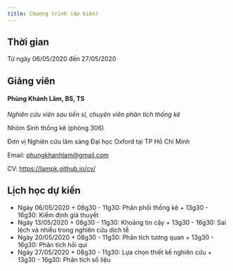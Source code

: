 ```yaml
---
title: Chương trình (dự kiến)
---
```


## Thời gian

Từ ngày 06/05/2020 đến 27/05/2020

## Giảng viên

#### Phùng Khánh Lâm, BS, TS

*Nghiên cứu viên sau tiến sĩ, chuyên viên phân tích thống kê*

Nhóm Sinh thống kê (phòng 306)

Đơn vị Nghiên cứu lâm sàng Đại học Oxford tại TP Hồ Chí Minh

Email: phungkhanhlam@gmail.com

CV: https://lampk.github.io/cv/

## Lịch học dự kiến

* Ngày 06/05/2020
        + 08g30 - 11g30: Phân phối thống kê
        + 13g30 - 16g30: Kiểm định giả thuyết
* Ngày 13/05/2020
        + 08g30 - 11g30: Khoảng tin cậy
        + 13g30 - 16g30: Sai lệch và nhiễu trong nghiên cứu dịch tễ
* Ngày 20/05/2020
        + 08g30 - 11g30: Phân tích tương quan
        + 13g30 - 16g30: Phân tích hồi qui
* Ngày 27/05/2020
        + 08g30 - 11g30: Lựa chọn thiết kế nghiên cứu 
        + 13g30 - 16g30: Phân tích số liệu
